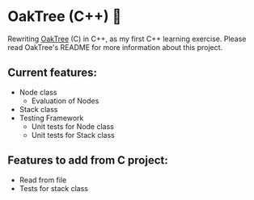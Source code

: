 # OakTree (C++) 🌳
Rewriting [OakTree](https://github.com/ouked/OakTree) (C) in C++, as my first C++ learning exercise. Please read OakTree's README for more information about this project.


## Current features:

- Node class
  - Evaluation of Nodes
- Stack class
- Testing Framework
  - Unit tests for Node class
  - Unit tests for Stack class
  
## Features to add from C project:


- Read from file
- Tests for stack class
